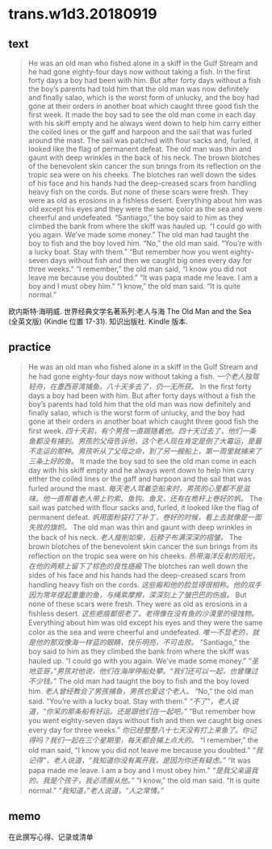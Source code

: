 # trans.w1d3.20180919

## text
>He was an old man who fished alone in a skiff in the Gulf Stream and he had gone eighty-four days now without taking a fish. In the first forty days a boy had been with him. But after forty days without a fish the boy’s parents had told him that the old man was now definitely and finally salao, which is the worst form of unlucky, and the boy had gone at their orders in another boat which caught three good fish the first week. It made the boy sad to see the old man come in each day with his skiff empty and he always went down to help him carry either the coiled lines or the gaff and harpoon and the sail that was furled around the mast. The sail was patched with flour sacks and, furled, it looked like the flag of permanent defeat. 
>The old man was thin and gaunt with deep wrinkles in the back of his neck. The brown blotches of the benevolent skin cancer the sun brings from its reflection on the tropic sea were on his cheeks. The blotches ran well down the sides of his face and his hands had the deep-creased scars from handling heavy fish on the cords. But none of these scars were fresh. They were as old as erosions in a fishless desert. 
>Everything about him was old except his eyes and they were the same color as the sea and were cheerful and undefeated. 
>“Santiago,” the boy said to him as they climbed the bank from where the skiff was hauled up. “I could go with you again. We’ve made some money.” 
>The old man had taught the boy to fish and the boy loved him.
> “No,” the old man said. “You’re with a lucky boat. Stay with them.” 
> “But remember how you went eighty-seven days without fish and then we caught big ones every day for three weeks.” 
> “I remember,” the old man said, “I know you did not leave me because you doubted.” 
> “It was papa made me leave. I am a boy and I must obey him.”
>  “I know,” the old man said. “It is quite normal.”

欧内斯特·海明威. 世界经典文学名著系列:老人与海 The Old Man and the Sea (全英文版) (Kindle 位置 17-31). 知识出版社. Kindle 版本. 

## practice
>He was an old man who fished alone in a skiff in the Gulf Stream and he had gone eighty-four days now without taking a fish. 
>*一个老人独驾轻舟，在墨西哥湾捕鱼。八十天多去了，仍一无所获。*
>In the first forty days a boy had been with him. But after forty days without a fish the boy’s parents had told him that the old man was now definitely and finally salao, which is the worst form of unlucky, and the boy had gone at their orders in another boat which caught three good fish the first week. 
>*四十天前，有个男孩一直跟随着他。四十天过去了，他们一条鱼都没有捕到。男孩的父母告诉他，这个老人现在肯定是倒了大霉运，是最不走运的那种。男孩听从了父母之命，到了另一艘船上，第一周里就捕来了三条上好的鱼。*
>It made the boy sad to see the old man come in each day with his skiff empty and he always went down to help him carry either the coiled lines or the gaff and harpoon and the sail that was furled around the mast. 
>*每天老人驾着空船来时，男孩的心里都不是滋味。他一直帮着老人带上钓索、鱼钩、鱼叉，还有在桅杆上卷好的帆。*
>The sail was patched with flour sacks and, furled, it looked like the flag of permanent defeat. 
>*帆用面粉袋打了补丁，卷好的时候，看上去就像是一面失败的旗帜。*
>The old man was thin and gaunt with deep wrinkles in the back of his neck. 
>*老人瘦削如柴，后脖子布满深深的褶皱。*
>The brown blotches of the benevolent skin cancer the sun brings from its reflection on the tropic sea were on his cheeks. 
>*热带海洋反射的阳光，在他的两颊上留下了棕色的良性癌瘢*
>The blotches ran well down the sides of his face and his hands had the deep-creased scars from handling heavy fish on the cords. 
>*这些瘢和他的脸显得很相称。他的双手因为常年提起重重的鱼，与绳索摩擦，深深刻上了皱巴巴的伤痕。*
>But none of these scars were fresh. They were as old as erosions in a fishless desert. 
>*这些疤痕都很老了。老得像在没有鱼的沙漠里的侵蚀物。*
>Everything about him was old except his eyes and they were the same color as the sea and were cheerful and undefeated. 
>*唯一不显老的，就是他的那双像海一样蓝的眼睛，快乐明亮，不可击败。*
>“Santiago,” the boy said to him as they climbed the bank from where the skiff was hauled up. “I could go with you again. We’ve made some money.” 
>*“圣地亚哥，”男孩对他说，他们在海岸停船处攀。“我们还可以一起，也曾赚过不少钱。”*
>The old man had taught the boy to fish and the boy loved him.
>*老人曾经教会了男孩捕鱼，男孩也爱这个老人。*
> “No,” the old man said. “You’re with a lucky boat. Stay with them.” 
>*“不了”，老人说道，“你呆的那条船有好运。还是跟他们在一起吧。”*
> “But remember how you went eighty-seven days without fish and then we caught big ones every day for three weeks.” 
>*你已经整整八十七天没有打上来鱼了。你记得吗？我们一起在三个星期里，每天都会捕上点大的。*
> “I remember,” the old man said, “I know you did not leave me because you doubted.”
>*“我记得”，老人说道，“我知道你没有离开我，是因为你还有疑虑。”* 
> “It was papa made me leave. I am a boy and I must obey him.”
>*“是我父亲逼我的。我是个孩子，我必须服从他。”*
>  “I know,” the old man said. “It is quite normal.”
>*“我知道，”老人说道，“人之常情。”*

## memo
在此撰写心得、记录或清单
